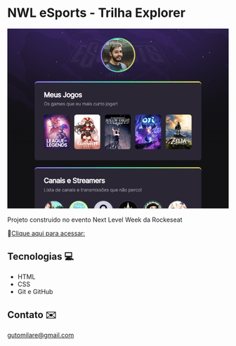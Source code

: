 # NWL eSports - Trilha Explorer

![preview](./.github/site.nwl.esports.png)

Projeto construido no evento Next Level Week da Rockeseat

🔗[Clique aqui para acessar:](https://gutomilare.github.io/nlw-esports/)

## Tecnologias 💻

- HTML
- CSS
- Git e GitHub

## Contato ✉️

gutomilare@gmail.com